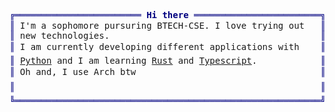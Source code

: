 <pre style="font-family:Menlo,'DejaVu Sans Mono',consolas,'Courier New',monospace"><span style="color: #000080; text-decoration-color: #000080">╔════════════════════════ </span><span style="color: #000080; text-decoration-color: #000080; font-weight: bold">Hi there</span><span style="color: #000080; text-decoration-color: #000080"> ════════════════════════╗</span> 🤓 Murli Tawari              
<span style="color: #000080; text-decoration-color: #000080">║</span> I&#x27;m a sophomore pursuring BTECH-CSE. I love trying out   <span style="color: #000080; text-decoration-color: #000080">║</span> <span style="color: #008080; text-decoration-color: #008080">┣━━ </span>🐍 Python dev            
<span style="color: #000080; text-decoration-color: #000080">║</span> new technologies.                                        <span style="color: #000080; text-decoration-color: #000080">║</span> <span style="color: #008080; text-decoration-color: #008080">┃   </span><span style="color: #008000; text-decoration-color: #008000">┣━━ </span>💬 <a href="https://github.com/kraanzu/gupshup">Gupshup</a>           
<span style="color: #000080; text-decoration-color: #000080">║</span> I am currently developing different applications with    <span style="color: #000080; text-decoration-color: #000080">║</span> <span style="color: #008080; text-decoration-color: #008080">┃   </span><span style="color: #008000; text-decoration-color: #008000">┗━━ </span>💻 <a href="https://github.com/kraanzu/termtyper">Termtyper</a>         
<span style="color: #000080; text-decoration-color: #000080">║</span> <a href="https://www.python.org/">Python</a> and I am learning <a href="https://www.rust-lang.org/">Rust</a> and <a href="https://www.typescriptlang.org/">Typescript</a>.            <span style="color: #000080; text-decoration-color: #000080">║</span> <span style="color: #008080; text-decoration-color: #008080">┗━━ </span>🔧 Competitive Programmer
<span style="color: #000080; text-decoration-color: #000080">║</span> Oh and, I use Arch btw                                   <span style="color: #000080; text-decoration-color: #000080">║</span> <span style="color: #008080; text-decoration-color: #008080">    ┣━━ </span>⭐ <a href="https://codeforces.com/profile/easedeath">Codeforces</a>        
<span style="color: #000080; text-decoration-color: #000080">║</span>                                                          <span style="color: #000080; text-decoration-color: #000080">║</span> <span style="color: #008080; text-decoration-color: #008080">    ┗━━ </span>⭐ <a href="https://leetcode.com/easedeath/">Leetcode</a>          
<span style="color: #000080; text-decoration-color: #000080">╚══════════════════════════════════════════════════════════╝</span>                              
</pre>
